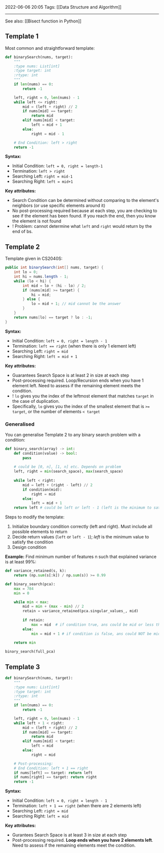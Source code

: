 2022-06-06 20:05
Tags: [[Data Structure and Algorithm]]
- - - - - - - - - - - - - - - - - - - - - - - - - - - - -   

See also: [[Bisect function in Python]]

## Template 1

Most common and straightforward template:

```python
def binarySearch(nums, target):
    """
    :type nums: List[int]
    :type target: int
    :rtype: int
    """
    if len(nums) == 0:
        return -1

    left, right = 0, len(nums) - 1
    while left <= right:
        mid = (left + right) // 2
        if nums[mid] == target:
            return mid
        elif nums[mid] < target:
            left = mid + 1
        else:
            right = mid - 1

    # End Condition: left > right
    return -1
```

**Syntax:**
-   Initial Condition: `left = 0, right = length-1`
-   Termination: `left > right`
-   Searching Left: `right = mid-1`
-   Searching Right: `left = mid+1`

**Key attributes:**
-   Search Condition can be determined without comparing to the element's neighbors (or use specific elements around it)
-   No post-processing required because at each step, you are checking to see if the element has been found. If you reach the end, then you know the element is not found
- ! Problem: cannot determine what `left` and `right` would return by the end of bs. 

## Template 2 

Template given in CS2040S:

```Java
public int binarySearch(int[] nums, target) {
	int lo = 0;
	int hi = nums.length - 1;
	while (lo < hi) {
		int mid = lo + (hi - lo) / 2;
		if (nums[mid] >= target) {
			hi = mid;
		} else {
			lo = mid + 1; // mid cannot be the answer
		}
	}
	return nums[lo] == target ? lo : -1;
}
```

**Syntax:**
-   Initial Condition: `left = 0, right = length - 1`
-   Termination: `left == right` (when there is only 1 element left)
-   Searching Left: `right = mid`
-   Searching Right: `left = mid + 1`

**Key attributes:**
-   Guarantees Search Space is at least 2 in size at each step
-   Post-processing required. Loop/Recursion ends when you have 1 element left. Need to assess if the remaining element meets the condition.
- !  `lo` gives you the index of the leftmost element that matches `target` in the case of duplication. 
- Specifically, `lo` gives you the index of the smallest element that is `>= target`, or the number of elements `< target`

### Generalised

You can generalise Template 2 to any binary search problem with a condition:

```Python
def binary_search(array) -> int:
    def condition(value) -> bool:
        pass
        
    # could be [0, n], [1, n] etc. Depends on problem
    left, right = min(search_space), max(search_space) 
    
    while left < right:
        mid = left + (right - left) // 2
        if condition(mid):
            right = mid
        else:
            left = mid + 1
    return left # could be left or left - 1 (left is the minimum to satisfy the condition)
```

Steps to modify the template: 
1. Initialize boundary condition correctly (left and right). Must include all possible elements to return
2. Decide return values (`left` or `left - 1`); *left* is the minimum value to satisfy the condition
3. Design condition

**Example:** Find minimum number of features n such that explained variance is at least 99%:

```python
def variance_retained(s, k):
    return (np.sum(s[:k]) / np.sum(s)) >= 0.99

def binary_search(pca):
    max = 784
    min = 0

    while min < max:
        mid = min + (max - min) // 2
        retain = variance_retained(pca.singular_values_, mid)
        
        if retain:
            max = mid  # if condition true, ans could be mid or less than mid
        else:
            min = mid + 1 # if condition is false, ans could NOT be mid
            
    return min

binary_search(full_pca)
```

## Template 3

```python
def binarySearch(nums, target):
    """
    :type nums: List[int]
    :type target: int
    :rtype: int
    """
    if len(nums) == 0:
        return -1

    left, right = 0, len(nums) - 1
    while left + 1 < right:
        mid = (left + right) // 2
        if nums[mid] == target:
            return mid
        elif nums[mid] < target:
            left = mid
        else:
            right = mid

    # Post-processing:
    # End Condition: left + 1 == right
    if nums[left] == target: return left
    if nums[right] == target: return right
    return -1
```

**Syntax:**
-   Initial Condition: `left = 0, right = length - 1`
-   Termination: `left + 1 == right` (when there are 2 elements left)
-   Searching Left: `right = mid`
-   Searching Right: `left = mid`

**Key attributes:**
-   Gurantees Search Space is at least 3 in size at each step
-   Post-processing required. **Loop ends when you have 2 elements left**. Need to assess if the remaining elements meet the condition.
